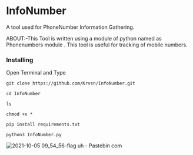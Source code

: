 # InfoNumber
A tool used for PhoneNumber Information Gathering.


ABOUT:-This Tool is written using a module of python named as Phonenumbers module . This tool is useful for tracking of mobile numbers.

### Installing
Open Terminal and Type

```
git clone https://github.com/Krvsn/InfoNumber.git
```

```
cd InfoNumber
```
```
ls
```

```
chmod +x *
```

```
pip install requirements.txt
```

```
python3 InfoNumber.py
```
![2021-10-05 09_54_56-flag uh - Pastebin com](https://user-images.githubusercontent.com/60851229/136018875-176f60d0-da51-4795-b27e-cdba53d5cc8c.png)
